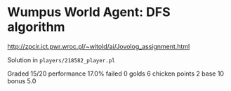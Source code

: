 # Wumpus World Agent: DFS algorithm

http://zpcir.ict.pwr.wroc.pl/~witold/ai/Jovolog_assignment.html

Solution in `players/218582_player.pl`

Graded 15/20
performance 17.0% 
failed 0 
golds 6 
chicken points 2 
base 10 
bonus 5.0
